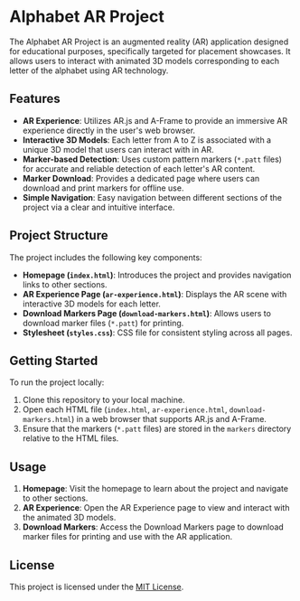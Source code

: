 # Alphabet AR Project

The Alphabet AR Project is an augmented reality (AR) application designed for educational purposes, specifically targeted for placement showcases. It allows users to interact with animated 3D models corresponding to each letter of the alphabet using AR technology.

## Features

- **AR Experience**: Utilizes AR.js and A-Frame to provide an immersive AR experience directly in the user's web browser.
- **Interactive 3D Models**: Each letter from A to Z is associated with a unique 3D model that users can interact with in AR.
- **Marker-based Detection**: Uses custom pattern markers (`*.patt` files) for accurate and reliable detection of each letter's AR content.
- **Marker Download**: Provides a dedicated page where users can download and print markers for offline use.
- **Simple Navigation**: Easy navigation between different sections of the project via a clear and intuitive interface.

## Project Structure

The project includes the following key components:

- **Homepage (`index.html`)**: Introduces the project and provides navigation links to other sections.
- **AR Experience Page (`ar-experience.html`)**: Displays the AR scene with interactive 3D models for each letter.
- **Download Markers Page (`download-markers.html`)**: Allows users to download marker files (`*.patt`) for printing.
- **Stylesheet (`styles.css`)**: CSS file for consistent styling across all pages.

## Getting Started

To run the project locally:

1. Clone this repository to your local machine.
2. Open each HTML file (`index.html`, `ar-experience.html`, `download-markers.html`) in a web browser that supports AR.js and A-Frame.
3. Ensure that the markers (`*.patt` files) are stored in the `markers` directory relative to the HTML files.

## Usage

1. **Homepage**: Visit the homepage to learn about the project and navigate to other sections.
2. **AR Experience**: Open the AR Experience page to view and interact with the animated 3D models.
3. **Download Markers**: Access the Download Markers page to download marker files for printing and use with the AR application.



## License

This project is licensed under the [MIT License](LICENSE).

